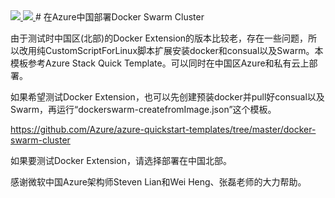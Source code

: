 <a href="https://portal.azure.cn/#create/Microsoft.Template/uri/https%3A%2F%2Fraw.githubusercontent.com%2Fups216%2FDockerSwarm%2Fmaster%2Fazuredeploy.json" target="_blank">
    <img src="http://azuredeploy.net/deploybutton.png"/>
</a>
<a href="http://armviz.io/#/?load=https%3A%2F%2Fraw.githubusercontent.com%2ups216%2FDockerSwarm%2Fmaster%2Fazuredeploy.json" target="_blank">
    <img src="http://armviz.io/visualizebutton.png"/>
</a>
# 在Azure中国部署Docker Swarm Cluster

由于测试时中国区(北部)的Docker Extension的版本比较老，存在一些问题，所以改用纯CustomScriptForLinux脚本扩展安装docker和consual以及Swarm。本模板参考Azure Stack Quick Template。可以同时在中国区Azure和私有云上部署。

如果希望测试Docker Extension，也可以先创建预装docker并pull好consual以及Swarm，再运行“dockerswarm-createfromImage.json”这个模板。

https://github.com/Azure/azure-quickstart-templates/tree/master/docker-swarm-cluster

如果要测试Docker Extension，请选择部署在中国北部。

感谢微软中国Azure架构师Steven Lian和Wei Heng、张磊老师的大力帮助。


